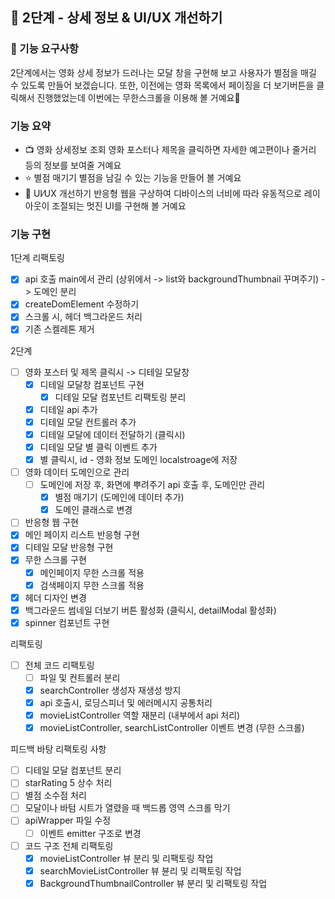 ## 🚀 2단계 - 상세 정보 & UI/UX 개선하기

### 🎯 기능 요구사항

2단계에서는 영화 상세 정보가 드러나는 모달 창을 구현해 보고 사용자가 별점을 매길 수 있도록 만들어 보겠습니다. 또한, 이전에는 영화 목록에서 페이징을 더 보기버튼을 클릭해서 진행했었는데 이번에는 무한스크롤을 이용해 볼 거예요🤗

### 기능 요약

- 📺 영화 상세정보 조회
  영화 포스터나 제목을 클릭하면 자세한 예고편이나 줄거리 등의 정보를 보여줄 거예요
- ⭐️ 별점 매기기
  별점을 남길 수 있는 기능을 만들어 볼 거예요
- 📐 UI⁄UX 개선하기
  반응형 웹을 구상하여 디바이스의 너비에 따라 유동적으로 레이아웃이 조절되는 멋진 UI를 구현해 볼 거예요

### 기능 구현

1단계 리팩토링

- [x] api 호출 main에서 관리 (상위에서 -> list와 backgroundThumbnail 꾸며주기) -> 도메인 분리
- [x] createDomElement 수정하기
- [x] 스크롤 시, 헤더 백그라운드 처리
- [x] 기존 스켈레톤 제거

2단계

- [ ] 영화 포스터 및 제목 클릭시 -> 디테일 모달창
  - [x] 디테일 모달창 컴포넌트 구현
    - [x] 디테일 모달 컴포넌트 리팩토링 분리
  - [x] 디테일 api 추가
  - [x] 디테일 모달 컨트롤러 추가
  - [x] 디테일 모달에 데이터 전달하기 (클릭시)
  - [x] 디테일 모달 별 클릭 이벤트 추가
  - [x] 별 클릭시, id - 영화 정보 도메인 localstroage에 저장
- [ ] 영화 데이터 도메인으로 관리
  - [ ] 도메인에 저장 후, 화면에 뿌려주기 api 호출 후, 도메인만 관리
    - [x] 별점 매기기 (도메인에 데이터 추가)
    - [x] 도메인 클래스로 변경
- [ ] 반응형 웹 구현
- [x] 메인 페이지 리스트 반응형 구현
- [x] 디테일 모달 반응형 구현
- [x] 무한 스크롤 구현
  - [x] 메인페이지 무한 스크롤 적용
  - [x] 검색페이지 무한 스크롤 적용
- [x] 헤더 디자인 변경
- [x] 백그라운드 썸네일 더보기 버튼 활성화 (클릭시, detailModal 활성화)
- [x] spinner 컴포넌트 구현

리팩토링

- [ ] 전체 코드 리팩토링
  - [ ] 파일 및 컨트롤러 분리
  - [x] searchController 생성자 재생성 방지
  - [x] api 호출시, 로딩스피너 및 에러메시지 공통처리
  - [x] movieListController 역할 재분리 (내부에서 api 처리)
  - [x] movieListController, searchListController 이벤트 변경 (무한 스크롤)

피드백 바탕 리팩토링 사항

- [ ] 디테일 모달 컴포넌트 분리
- [ ] starRating 5 상수 처리
- [ ] 별점 소수점 처리
- [ ] 모달이나 바텀 시트가 열렸을 때 백드롭 영역 스크롤 막기
- [ ] apiWrapper 파일 수정
  - [ ] 이벤트 emitter 구조로 변경
- [ ] 코드 구조 전체 리팩토링
  - [x] movieListController 뷰 분리 및 리팩토링 작업
  - [x] searchMovieListController 뷰 뷴리 및 리팩토링 작업
  - [x] BackgroundThumbnailController 뷰 분리 및 리팩토링 작업
